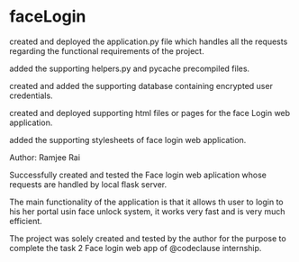 # faceLogin

created and deployed the application.py file which handles all the requests regarding the functional requirements of the project.


added the supporting helpers.py and pycache precompiled files.


created and added the supporting database containing encrypted user credentials.


created and deployed supporting html files or pages for the face Login web application.


added the supporting stylesheets of face login web application.


Author: Ramjee Rai

Successfully created and tested the Face login web aplication whose requests are handled by local flask server.

The main functionality of the application is that it allows th user to login to his her portal usin face unlock system, it works very fast and is very much efficient.

The project was solely created and tested by the author for the purpose to complete the task 2 Face login web app of @codeclause internship.
